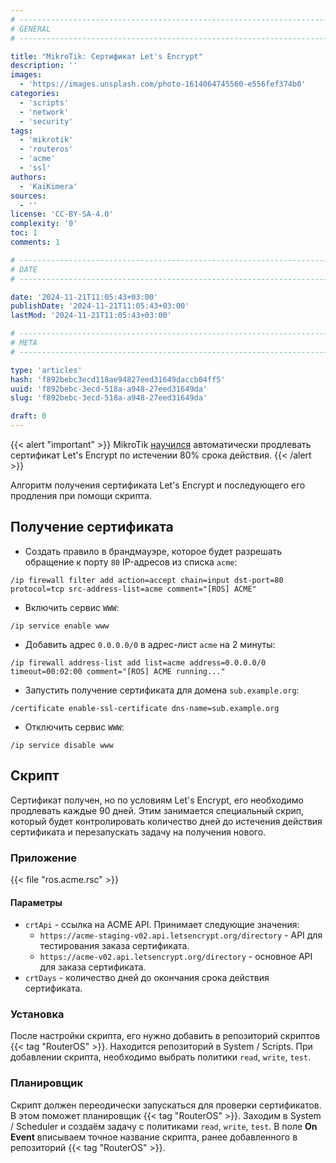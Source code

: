 ```yaml
---
# -------------------------------------------------------------------------------------------------------------------- #
# GENERAL
# -------------------------------------------------------------------------------------------------------------------- #

title: "MikroTik: Сертификат Let's Encrypt"
description: ''
images:
  - 'https://images.unsplash.com/photo-1614064745560-e556fef374b0'
categories:
  - 'scripts'
  - 'network'
  - 'security'
tags:
  - 'mikrotik'
  - 'routeros'
  - 'acme'
  - 'ssl'
authors:
  - 'KaiKimera'
sources:
  - ''
license: 'CC-BY-SA-4.0'
complexity: '0'
toc: 1
comments: 1

# -------------------------------------------------------------------------------------------------------------------- #
# DATE
# -------------------------------------------------------------------------------------------------------------------- #

date: '2024-11-21T11:05:43+03:00'
publishDate: '2024-11-21T11:05:43+03:00'
lastMod: '2024-11-21T11:05:43+03:00'

# -------------------------------------------------------------------------------------------------------------------- #
# META
# -------------------------------------------------------------------------------------------------------------------- #

type: 'articles'
hash: 'f892bebc3ecd118ae94827eed31649daccb04ff5'
uuid: 'f892bebc-3ecd-518a-a948-27eed31649da'
slug: 'f892bebc-3ecd-518a-a948-27eed31649da'

draft: 0
---
```


{{< alert "important" >}}
MikroTik [научился](https://help.mikrotik.com/docs/spaces/ROS/pages/2555969/Certificates) автоматически продлевать сертификат Let's Encrypt по истечении 80% срока действия.
{{< /alert >}}

Алгоритм получения сертификата Let's Encrypt и последующего его продления при помощи скрипта.

<!--more-->

## Получение сертификата

- Создать правило в брандмауэре, которое будет разрешать обращение к порту `80` IP-адресов из списка `acme`:

```
/ip firewall filter add action=accept chain=input dst-port=80 protocol=tcp src-address-list=acme comment="[ROS] ACME"
```

- Включить сервис `WWW`:

```
/ip service enable www
``` 

- Добавить адрес `0.0.0.0/0` в адрес-лист `acme` на 2 минуты:

```
/ip firewall address-list add list=acme address=0.0.0.0/0 timeout=00:02:00 comment="[ROS] ACME running..."
```

- Запустить получение сертификата для домена `sub.example.org`:

```
/certificate enable-ssl-certificate dns-name=sub.example.org
```

- Отключить сервис `WWW`:

```
/ip service disable www
```

## Скрипт

Сертификат получен, но по условиям Let's Encrypt, его необходимо продлевать каждые 90 дней. Этим занимается специальный скрип, который будет контролировать количество дней до истечения действия сертификата и перезапускать задачу на получения нового.

### Приложение

{{< file "ros.acme.rsc" >}}

#### Параметры

- `crtApi` - ссылка на ACME API. Принимает следующие значения:
  - `https://acme-staging-v02.api.letsencrypt.org/directory` - API для тестирования заказа сертификата.
  - `https://acme-v02.api.letsencrypt.org/directory` - основное API для заказа сертификата.
- `crtDays` - количество дней до окончания срока действия сертификата.

### Установка

После настройки скрипта, его нужно добавить в репозиторий скриптов {{< tag "RouterOS" >}}. Находится репозиторий в System / Scripts. При добавлении скрипта, необходимо выбрать политики `read`, `write`, `test`.

### Планировщик

Скрипт должен переодически запускаться для проверки сертификатов. В этом поможет планировщик {{< tag "RouterOS" >}}. Заходим в System / Scheduler и создаём задачу с политиками `read`, `write`, `test`. В поле **On Event** вписываем точное название скрипта, ранее добавленного в репозиторий {{< tag "RouterOS" >}}.
